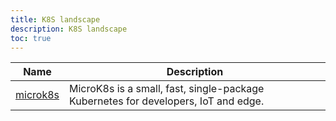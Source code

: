 ```yaml
---
title: K8S landscape
description: K8S landscape
toc: true
---
```


| Name | Description |
|---|---|
| [microk8s](https://github.com/ubuntu/microk8s) | MicroK8s is a small, fast, single-package Kubernetes for developers, IoT and edge. |
